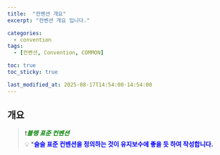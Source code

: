 ```yaml
---
title:  "컨벤션 개요"
excerpt: "컨벤션 개요 입니다."

categories:
  - convention
tags:
  - [컨벤션, Convention, COMMON]

toc: true
toc_sticky: true

last_modified_at: 2025-08-17T14:54:00-14:54:00
---
```



## 개요
> ❗<span style='color:green'>***블랭 표준 컨벤션***</span>  
> 💡 *<span style='color:blue'>**슬슬 표준 컨벤션을 정의하는 것이 유지보수에 좋을 듯 하여 작성합니다.**</span> 
